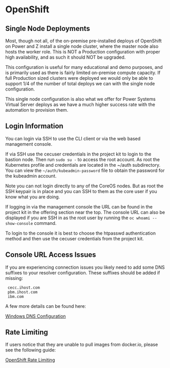 
# OpenShift

## Single Node Deployments

Most, though not all, of the on-premise pre-installed deploys of OpenShift on Power and Z install a single node cluster, where the master node also hosts the worker role. This is NOT a Production configuration with proper high availability, and as such it should NOT be upgraded.

This configuration is useful for many educational and demo purposes, and is primarily used as there is fairly limited on-premise compute capacity. If full Production sized clusters were deployed we would only be able to support 1/4 of the number of total deploys we can with the single node configuration.

This single node configuration is also what we offer for Power Systems Virtual Server deploys as we have a much higher success rate with the automation to provision them. 
    
## Login Information

You can login via SSH to use the CLI client or via the web based management console.

If via SSH use the cecuser credentials in the project kit to login to the bastion node. Then run `sudo su -` to access the root account. As root the Kubernetes profile and credentials are located in the ~/auth subdirectory. You can view the `~/auth/kubeadmin-password` file to obtain the password for the kubeadmin account.

Note you can not login directly to any of the CoreOS nodes. But as root the SSH keypair is in place and you can SSH to them as the core user if you know what you are doing.

If logging in via the management console the URL can be found in the project kit in the offering section near the top. The console URL can also be displayed if you are SSH in as the root user by running the `oc whoami --show-console` command.

To login to the console it is best to choose the htpasswd authentication method and then use the cecuser credentials from the project kit.

## Console URL Access Issues

If you are experiencing connection issues you likely need to add some DNS suffixes to your resolver configuration. These suffixes should be added if missing:
```
 cecc.ihost.com
 pbm.ihost.com
 ibm.com
```
A few more details can be found here:

[Windows DNS Configuration](configure-dns.md)

## Rate Limiting

If users notice that they are unable to pull images from docker.io, please see the following guide:

[OpenShift Rate Limiting](openshift-rate-limit.md)
